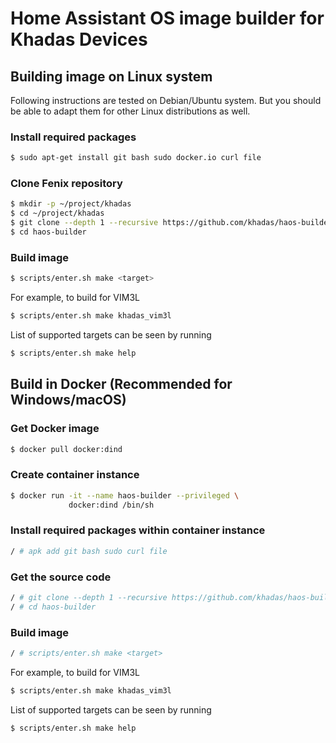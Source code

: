 # Home Assistant OS image builder for Khadas Devices
## Building image on Linux system
Following instructions are tested on Debian/Ubuntu system. But you should be able to adapt them for other Linux distributions as well.
### Install required packages

```bash
$ sudo apt-get install git bash sudo docker.io curl file
```

### Clone Fenix repository

```bash
$ mkdir -p ~/project/khadas
$ cd ~/project/khadas
$ git clone --depth 1 --recursive https://github.com/khadas/haos-builder
$ cd haos-builder
```

### Build image

```bash
$ scripts/enter.sh make <target>
```
For example, to build for VIM3L

```bash
$ scripts/enter.sh make khadas_vim3l
```

List of supported targets can be seen by running

```bash
$ scripts/enter.sh make help
```

## Build in Docker (Recommended for Windows/macOS)

### Get Docker image

```bash
$ docker pull docker:dind
```

### Create container instance

```bash
$ docker run -it --name haos-builder --privileged \
             docker:dind /bin/sh
```

### Install required packages within container instance

```bash
/ # apk add git bash sudo curl file
```

### Get the source code

```bash
/ # git clone --depth 1 --recursive https://github.com/khadas/haos-builder
/ # cd haos-builder
```

### Build image

```bash
/ # scripts/enter.sh make <target>
```

For example, to build for VIM3L

```bash
$ scripts/enter.sh make khadas_vim3l
```

List of supported targets can be seen by running

```bash
$ scripts/enter.sh make help
```
